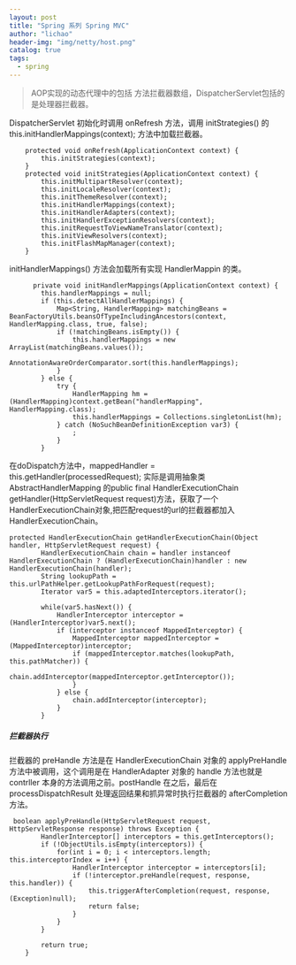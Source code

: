 ```yaml
---
layout: post
title: "Spring 系列 Spring MVC"
author: "lichao"
header-img: "img/netty/host.png"
catalog: true
tags:
  - spring
---
```


> AOP实现的动态代理中的包括 方法拦截器数组，DispatcherServlet包括的是处理器拦截器。


DispatcherServlet 初始化时调用 onRefresh 方法，调用 initStrategies() 的this.initHandlerMappings(context); 方法中加载拦截器。

```
    protected void onRefresh(ApplicationContext context) {
        this.initStrategies(context);
    }
    protected void initStrategies(ApplicationContext context) {
        this.initMultipartResolver(context);
        this.initLocaleResolver(context);
        this.initThemeResolver(context);
        this.initHandlerMappings(context);
        this.initHandlerAdapters(context);
        this.initHandlerExceptionResolvers(context);
        this.initRequestToViewNameTranslator(context);
        this.initViewResolvers(context);
        this.initFlashMapManager(context);
    }
```

initHandlerMappings() 方法会加载所有实现 HandlerMappin 的类。

```
      private void initHandlerMappings(ApplicationContext context) {
        this.handlerMappings = null;
        if (this.detectAllHandlerMappings) {
            Map<String, HandlerMapping> matchingBeans = BeanFactoryUtils.beansOfTypeIncludingAncestors(context, HandlerMapping.class, true, false);
            if (!matchingBeans.isEmpty()) {
                this.handlerMappings = new ArrayList(matchingBeans.values());
                AnnotationAwareOrderComparator.sort(this.handlerMappings);
            }
        } else {
            try {
                HandlerMapping hm = (HandlerMapping)context.getBean("handlerMapping", HandlerMapping.class);
                this.handlerMappings = Collections.singletonList(hm);
            } catch (NoSuchBeanDefinitionException var3) {
                ;
            }
        }
```

在doDispatch方法中，mappedHandler = this.getHandler(processedRequest); 实际是调用抽象类AbstractHandlerMapping 的public final HandlerExecutionChain getHandler(HttpServletRequest request)方法，获取了一个HandlerExecutionChain对象,把匹配request的url的拦截器都加入HandlerExecutionChain。

```
protected HandlerExecutionChain getHandlerExecutionChain(Object handler, HttpServletRequest request) {
        HandlerExecutionChain chain = handler instanceof HandlerExecutionChain ? (HandlerExecutionChain)handler : new HandlerExecutionChain(handler);
        String lookupPath = this.urlPathHelper.getLookupPathForRequest(request);
        Iterator var5 = this.adaptedInterceptors.iterator();

        while(var5.hasNext()) {
            HandlerInterceptor interceptor = (HandlerInterceptor)var5.next();
            if (interceptor instanceof MappedInterceptor) {
                MappedInterceptor mappedInterceptor = (MappedInterceptor)interceptor;
                if (mappedInterceptor.matches(lookupPath, this.pathMatcher)) {
                    chain.addInterceptor(mappedInterceptor.getInterceptor());
                }
            } else {
                chain.addInterceptor(interceptor);
            }
        }
```

##### 拦截器执行
拦截器的 preHandle 方法是在 HandlerExecutionChain 对象的 applyPreHandle方法中被调用，这个调用是在 HandlerAdapter 对象的 handle 方法也就是 contrller 本身的方法调用之前。postHandle 在之后，最后在 processDispatchResult 处理返回结果和抓异常时执行拦截器的 afterCompletion 方法。

```
 boolean applyPreHandle(HttpServletRequest request, HttpServletResponse response) throws Exception {
        HandlerInterceptor[] interceptors = this.getInterceptors();
        if (!ObjectUtils.isEmpty(interceptors)) {
            for(int i = 0; i < interceptors.length; this.interceptorIndex = i++) {
                HandlerInterceptor interceptor = interceptors[i];
                if (!interceptor.preHandle(request, response, this.handler)) {
                    this.triggerAfterCompletion(request, response, (Exception)null);
                    return false;
                }
            }
        }

        return true;
    }
```